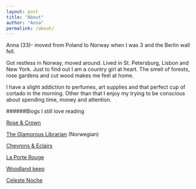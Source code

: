 ```yaml
---
layout: post
title: "About"
author: "Anna"
permalink: /about/
---
```


Anna (33)- moved from Poland to Norway when I was 3 and the Berlin wall fell.

Got restless in Norway, moved around. Lived in St. Petersburg, Lisbon and New York. Just to find out I am a country girl at heart. The smell of forests, rose gardens and cut wood makes me feel at home.

I have a slight addiction to perfumes, art supplies and that perfect cup of cortado in the morning. Other than that I enjoy my trying to be conscious about spending time, money and attention.

######Blogs I still love reading

[Rose & Crown](http://rosencrown.blogspot.com/)

[The Glamorous Librarian](http://glambibliotekaren.blogspot.com/) (Norwegian)

[Chevrons & Eclairs](https://www.chevronsandeclairs.com/)

[La Porte Rouge](http://laporterouge.blogspot.com/)

[Woodland keep](http://www.woodlandkeep.space/journal/)

[Celeste Noche](http://www.celestenoche.com/blog/)

